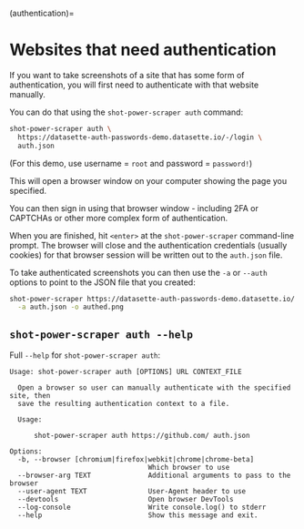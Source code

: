 (authentication)=

# Websites that need authentication

If you want to take screenshots of a site that has some form of authentication, you will first need to authenticate with that website manually.

You can do that using the `shot-power-scraper auth` command:
```bash
shot-power-scraper auth \
  https://datasette-auth-passwords-demo.datasette.io/-/login \
  auth.json
```
(For this demo, use username = `root` and password = `password!`)

This will open a browser window on your computer showing the page you specified.

You can then sign in using that browser window - including 2FA or CAPTCHAs or other more complex form of authentication.

When you are finished, hit `<enter>` at the `shot-power-scraper` command-line prompt. The browser will close and the authentication credentials (usually cookies) for that browser session will be written out to the `auth.json` file.

To take authenticated screenshots you can then use the `-a` or `--auth` options to point to the JSON file that you created:
```bash
shot-power-scraper https://datasette-auth-passwords-demo.datasette.io/ \
  -a auth.json -o authed.png
```
## `shot-power-scraper auth --help`

Full `--help` for `shot-power-scraper auth`:

<!-- [[[cog
import cog
from shot_power_scraper import cli
from click.testing import CliRunner
runner = CliRunner()
result = runner.invoke(cli.cli, ["auth", "--help"])
help = result.output.replace("Usage: cli", "Usage: shot-power-scraper")
cog.out(
    "```\n{}\n```\n".format(help.strip())
)
]]] -->
```
Usage: shot-power-scraper auth [OPTIONS] URL CONTEXT_FILE

  Open a browser so user can manually authenticate with the specified site, then
  save the resulting authentication context to a file.

  Usage:

      shot-power-scraper auth https://github.com/ auth.json

Options:
  -b, --browser [chromium|firefox|webkit|chrome|chrome-beta]
                                  Which browser to use
  --browser-arg TEXT              Additional arguments to pass to the browser
  --user-agent TEXT               User-Agent header to use
  --devtools                      Open browser DevTools
  --log-console                   Write console.log() to stderr
  --help                          Show this message and exit.
```
<!-- [[[end]]] -->
